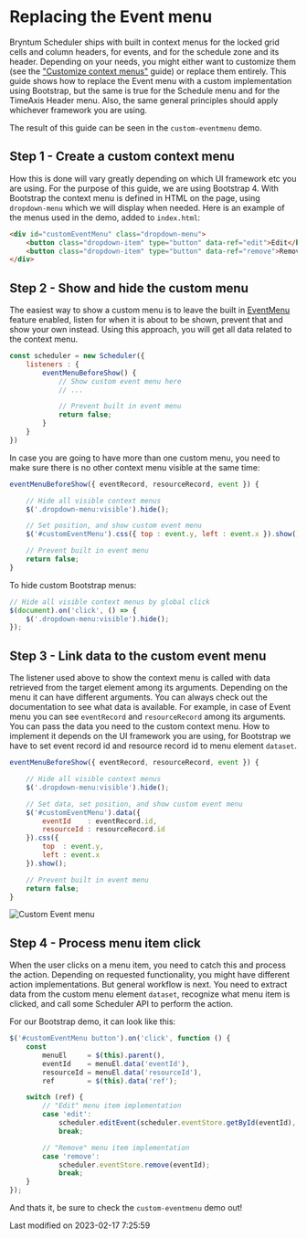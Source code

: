# Replacing the Event menu

Bryntum Scheduler ships with built in context menus for the locked grid cells and column headers, for events, and for
the schedule zone and its header. Depending on your needs, you might either want to customize them
(see the ["Customize context menus"](#Scheduler/guides/customization/contextmenu.md) guide) or replace them entirely.
This guide shows how to replace the Event menu with a custom implementation using Bootstrap, but the same is true for
the Schedule menu and for the TimeAxis Header menu. Also, the same general principles should apply whichever framework you are using.

The result of this guide can be seen in the `custom-eventmenu` demo.

## Step 1 - Create a custom context menu

How this is done will vary greatly depending on which UI framework etc you are using. For the purpose of this guide, we
are using Bootstrap 4. With Bootstrap the context menu is defined in HTML on the page, using `dropdown-menu`
which we will display when needed. Here is an example of the menus used in the demo, added to `index.html`:

```html
<div id="customEventMenu" class="dropdown-menu">
	<button class="dropdown-item" type="button" data-ref="edit">Edit</button>
	<button class="dropdown-item" type="button" data-ref="remove">Remove</button>
</div>
```

## Step 2 - Show and hide the custom menu

The easiest way to show a custom menu is to leave the built in [EventMenu](#Scheduler/feature/EventMenu) feature enabled,
listen for when it is about to be shown, prevent that and show your own instead. Using this approach,
you will get all data related to the context menu.

```javascript
const scheduler = new Scheduler({
    listeners : {
        eventMenuBeforeShow() {
            // Show custom event menu here
            // ...

            // Prevent built in event menu
            return false;
        }
    }
})
```

In case you are going to have more than one custom menu, you need to make sure there is no other context menu visible at the same time:

```javascript
eventMenuBeforeShow({ eventRecord, resourceRecord, event }) {

    // Hide all visible context menus
    $('.dropdown-menu:visible').hide();

    // Set position, and show custom event menu
    $('#customEventMenu').css({ top : event.y, left : event.x }).show();

    // Prevent built in event menu
    return false;
}
```

To hide custom Bootstrap menus:

```javascript
// Hide all visible context menus by global click
$(document).on('click', () => {
    $('.dropdown-menu:visible').hide();
});
```

## Step 3 - Link data to the custom event menu

The listener used above to show the context menu is called with data retrieved from the target element among its arguments.
Depending on the menu it can have different arguments. You can always check out the documentation to see what data is available.
For example, in case of Event menu you can see `eventRecord` and `resourceRecord` among its arguments.
You can pass the data you need to the custom context menu. How to implement it depends on the UI framework
you are using, for Bootstrap we have to set event record id and resource record id to menu element `dataset`.

```javascript
eventMenuBeforeShow({ eventRecord, resourceRecord, event }) {

    // Hide all visible context menus
    $('.dropdown-menu:visible').hide();

    // Set data, set position, and show custom event menu
    $('#customEventMenu').data({
        eventId    : eventRecord.id,
        resourceId : resourceRecord.id
    }).css({
        top  : event.y,
        left : event.x
    }).show();

    // Prevent built in event menu
    return false;
}
```

<img src="Scheduler/custom-event-menu.png" alt="Custom Event menu"/>

## Step 4 - Process menu item click

When the user clicks on a menu item, you need to catch this and process the action. Depending on requested functionality,
you might have different action implementations. But general workflow is next. You need to extract data from the custom
menu element `dataset`, recognize what menu item is clicked, and call some Scheduler API to perform the action.

For our Bootstrap demo, it can look like this:

```javascript
$('#customEventMenu button').on('click', function () {
    const
        menuEl     = $(this).parent(),
        eventId    = menuEl.data('eventId'),
        resourceId = menuEl.data('resourceId'),
        ref        = $(this).data('ref');

    switch (ref) {
        // "Edit" menu item implementation
        case 'edit':
            scheduler.editEvent(scheduler.eventStore.getById(eventId), scheduler.resourceStore.getById(resourceId));
            break;

        // "Remove" menu item implementation
        case 'remove':
            scheduler.eventStore.remove(eventId);
            break;
    }
});
```

And thats it, be sure to check the `custom-eventmenu` demo out!


<p class="last-modified">Last modified on 2023-02-17 7:25:59</p>